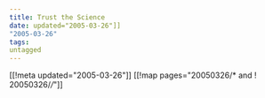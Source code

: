 ```yaml
---
title: Trust the Science
date: updated="2005-03-26"]]
"2005-03-26"
tags:
untagged
---
```

[[!meta updated="2005-03-26"]]
[[!map pages="20050326/* and ! 20050326/*/*"]]
